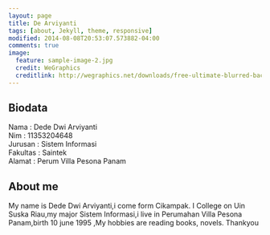 ```yaml
---
layout: page
title: De Arviyanti
tags: [about, Jekyll, theme, responsive]
modified: 2014-08-08T20:53:07.573882-04:00
comments: true
image:
  feature: sample-image-2.jpg
  credit: WeGraphics
  creditlink: http://wegraphics.net/downloads/free-ultimate-blurred-background-pack/
---
```

## Biodata<br>
Nama : Dede Dwi Arviyanti<br>
Nim : 11353204648<br>
Jurusan : Sistem Informasi<br>
Fakultas : Saintek<br>
Alamat : Perum Villa Pesona Panam<br>





## About me
My name is Dede Dwi Arviyanti,i come form Cikampak. I College on Uin Suska Riau,my major Sistem Informasi,i live in Perumahan Villa Pesona Panam,birth 10 june 1995 ,My hobbies are reading books, novels.
Thankyou


